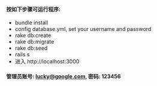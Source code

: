 
#### 按如下步骤可运行程序:

* bundle install
* config database.yml, set your username and password
* rake db:create
* rake db:migrate
* rake db:seed
* rails s
* 进入 http://localhost:3000

#### 管理员账号: lucky@google.com, 密码: 123456
